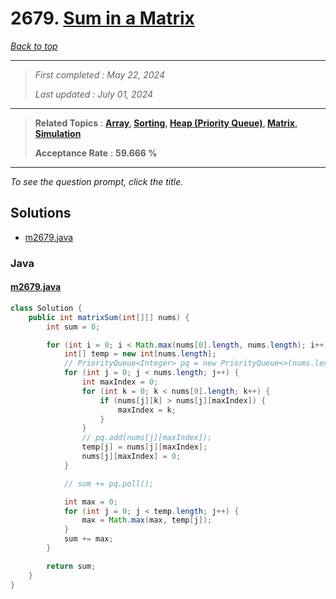 # 2679. [Sum in a Matrix](<https://leetcode.com/problems/sum-in-a-matrix>)

*[Back to top](<../README.md>)*

------

> *First completed : May 22, 2024*
>
> *Last updated : July 01, 2024*


------

> **Related Topics** : **[Array](<by_topic/Array.md>), [Sorting](<by_topic/Sorting.md>), [Heap (Priority Queue)](<by_topic/Heap (Priority Queue).md>), [Matrix](<by_topic/Matrix.md>), [Simulation](<by_topic/Simulation.md>)**
>
> **Acceptance Rate** : **59.666 %**


------

*To see the question prompt, click the title.*

## Solutions

- [m2679.java](<../my-submissions/m2679.java>)
### Java
#### [m2679.java](<../my-submissions/m2679.java>)
```Java
class Solution {
    public int matrixSum(int[][] nums) {
        int sum = 0;

        for (int i = 0; i < Math.max(nums[0].length, nums.length); i++) {
            int[] temp = new int[nums.length];
            // PriorityQueue<Integer> pq = new PriorityQueue<>(nums.length, null);
            for (int j = 0; j < nums.length; j++) {
                int maxIndex = 0;
                for (int k = 0; k < nums[0].length; k++) {
                    if (nums[j][k] > nums[j][maxIndex]) {
                        maxIndex = k;
                    }
                }
                // pq.add(nums[j][maxIndex]);
                temp[j] = nums[j][maxIndex];
                nums[j][maxIndex] = 0;
            }

            // sum += pq.poll();

            int max = 0;
            for (int j = 0; j < temp.length; j++) {
                max = Math.max(max, temp[j]);
            }
            sum += max;
        }

        return sum;
    }   
}
```

